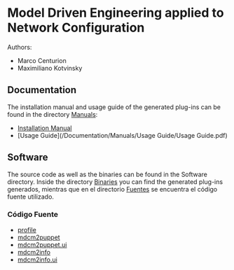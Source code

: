 # Model Driven Engineering applied to Network Configuration

Authors:
- Marco Centurion
- Maximiliano Kotvinsky

## Documentation
The installation manual and usage guide of the generated plug-ins can be found in the directory [Manuals](/Documentation/Manuals):
- [Installation Manual](/Documentation/Manuals/Installation%20Manual/Installation%20Manual.pdf)
- [Usage Guide](/Documentation/Manuals/Usage Guide/Usage Guide.pdf)

## Software
The source code as well as the binaries can be found in the Software directory.
Inside the directory [Binaries](Software/Binaries) you can find the generated plug-ins generados, mientras que en el directorio [Fuentes](Software/Fuentes) se encuentra el código fuente utilizado.

### Código Fuente
- [profile](/Software/Fuentes/profile)
- [mdcm2puppet](/Software/Fuentes/mdcm2puppet)
- [mdcm2puppet.ui](/Software/Fuentes/mdcm2puppet.ui)
- [mdcm2info](/Software/Fuentes/mdcm2info)
- [mdcm2info.ui](/Software/Fuentes/mdcm2info.ui)
